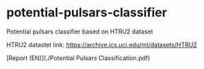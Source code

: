 # potential-pulsars-classifier
Potential pulsars classifier based on HTRU2 dataset

HTRU2 datastet link: https://archive.ics.uci.edu/ml/datasets/HTRU2

[Report (EN)](./Potential Pulsars Classification.pdf)

